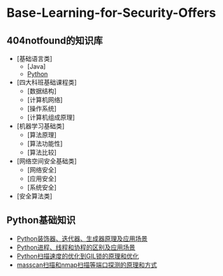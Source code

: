 # Base-Learning-for-Security-Offers
## 404notfound的知识库
- [基础语言类]
  - [Java]
  - [Python](#Python基础知识)
- [四大科班基础课程类]
  - [数据结构]
  - [计算机网络]
  - [操作系统]
  - [计算机组成原理]
- [机器学习基础类]
  - [算法原理]
  - [算法功能性]
  - [算法比较]
- [网络空间安全基础类]
  - [网络安全]
  - [应用安全]
  - [系统安全]
- [安全算法类]


## Python基础知识<br>
* [Python装饰器、迭代器、生成器原理及应用场景](https://www.jianshu.com/p/efaa19594cf4)<br>
* [Python进程、线程和协程的区别及应用场景](https://zhuanlan.zhihu.com/p/30980478)<br>
* [Python扫描速度的优化到GIL锁的原理和优化](http://cenalulu.github.io/python/gil-in-python/)
* [masscan扫描和nmap扫描等端口探测的原理和方式](http://www.freebuf.com/articles/network/146087.html)<br>


